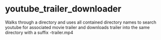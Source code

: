 # youtube_trailer_downloader
Walks through a directory and uses all contained directory names to search youtube for associated movie trailer and downloads trailer into the same directory with a suffix -trailer.mp4
